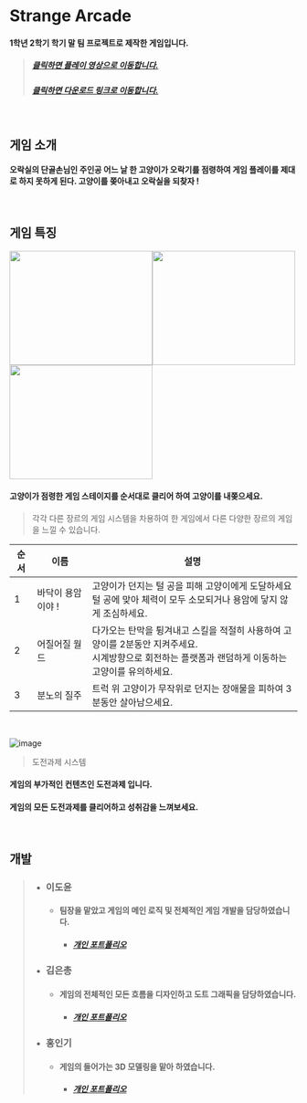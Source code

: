 # Strange Arcade
#### 1학년 2학기 학기 말 팀 프로젝트로 제작한 게임입니다.

> ##### [클릭하면 플레이 영상으로 이동합니다.](https://www.youtube.com/watch?v=muz8IL_By0I&t=9s)
> ##### [클릭하면 다운로드 링크로 이동합니다.](https://drive.google.com/file/d/1vM_CPYvhs7wo34xuERSidoE_VDUEjsfK/view?usp=sharing)

<br>

## 게임 소개
#### 오락실의 단골손님인 주인공 어느 날 한 **고양이**가 오락기를 점령하여 게임 플레이를 제대로 하지 못하게 된다. **고양이를 쫒아내고 오락실을 되찾자 !**

<br>

## 게임 특징
<img src="https://user-images.githubusercontent.com/98889991/204427612-6a413a6c-ec30-46b2-8bc9-18a4c1724bb1.png" width="250" height="200"/><img src="https://media.discordapp.net/attachments/1018558113898582038/1046772887652147310/image.png" width="250" height="200"/><img src="https://media.discordapp.net/attachments/1018558113898582038/1046773061778673794/image.png"
width="250" height="200">

#### 고양이가 점령한 게임 스테이지를 순서대로 클리어 하여 고양이를 내쫒으세요.
> 각각 다른 장르의 게임 시스템을 차용하여 한 게임에서 다른 다양한 장르의 게임을 느낄 수 있습니다.

|순서|이름|설명|
|-------|----|----|
|1|바닥이 용암이야 !|고양이가 던지는 털 공을 피해 고양이에게 도달하세요<br>털 공에 맞아 체력이 모두 소모되거나 용암에 닿지 않게 조심하세요.
|2|어질어질 월드|다가오는 탄막을 튕겨내고 스킬을 적절히 사용하여 고양이를 2분동안 지켜주세요.<br>시계방향으로 회전하는 플랫폼과 랜덤하게 이동하는 고양이를 유의하세요.
|3|분노의 질주|트럭 위 고양이가 무작위로 던지는 장애물을 피하여 3분동안 살아남으세요.

<br>

![image](https://media.discordapp.net/attachments/1018558113898582038/1046744419367395418/image.png?width=1191&height=670)
> 도전과제 시스템

#### 게임의 부가적인 컨텐츠인 도전과제 입니다.


#### 게임의 모든 도전과제를 클리어하고 성취감을 느껴보세요.

<br>

## 개발
> * ### 이도윤
>   * #### 팀장을 맡았고 게임의 메인 로직 및 전체적인 게임 개발을 담당하였습니다.
>       * ##### [개인 포트폴리오](http://ggm.gondr.net/user/profile/226)
>
> * ### 김은총
>   * #### 게임의 전체적인 모든 흐름을 디자인하고 도트 그래픽을 담당하였습니다.
>       * ##### [개인 포트폴리오](http://ggm.gondr.net/user/profile/257)
>
> * ### 홍인기
>   * #### 게임의 들어가는 3D 모델링을 맡아 하였습니다.
>       * ##### [개인 포트폴리오](http://ggm.gondr.net/user/profile/231)
